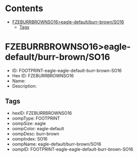 



Contents
========

* [FZEBURRBROWNSO16>eagle-default/burr-brown/SO16](#fzeburrbrownso16eagle-defaultburr-brownso16)
	* [Tags](#tags)

# FZEBURRBROWNSO16>eagle-default/burr-brown/SO16

- ID: FOOTPRINT-eagle-eagle-default-burr-brown-SO16
- Hex ID: FZEBURRBROWNSO16
- Name: 
- Description: 

## Tags

- hexID: FZEBURRBROWNSO16
- oompType: FOOTPRINT
- oompSize: eagle
- oompColor: eagle-default
- oompDesc: burr-brown
- oompIndex: SO16
- oompName: eagle-default/burr-brown/SO16
- oompID: FOOTPRINT-eagle-eagle-default-burr-brown-SO16
